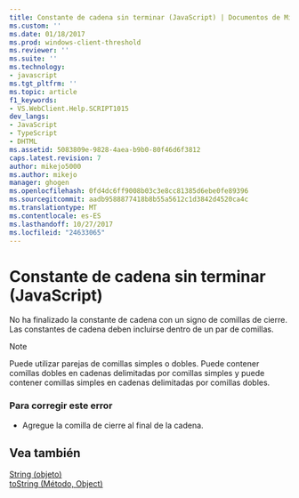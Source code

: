 ```yaml
---
title: Constante de cadena sin terminar (JavaScript) | Documentos de Microsoft
ms.custom: ''
ms.date: 01/18/2017
ms.prod: windows-client-threshold
ms.reviewer: ''
ms.suite: ''
ms.technology:
- javascript
ms.tgt_pltfrm: ''
ms.topic: article
f1_keywords:
- VS.WebClient.Help.SCRIPT1015
dev_langs:
- JavaScript
- TypeScript
- DHTML
ms.assetid: 5083809e-9828-4aea-b9b0-80f46d6f3812
caps.latest.revision: 7
author: mikejo5000
ms.author: mikejo
manager: ghogen
ms.openlocfilehash: 0fd4dc6ff9008b03c3e8cc81385d6ebe0fe89396
ms.sourcegitcommit: aadb9588877418b8b55a5612c1d3842d4520ca4c
ms.translationtype: MT
ms.contentlocale: es-ES
ms.lasthandoff: 10/27/2017
ms.locfileid: "24633065"
---
```

# <a name="unterminated-string-constant-javascript"></a>Constante de cadena sin terminar (JavaScript)
No ha finalizado la constante de cadena con un signo de comillas de cierre. Las constantes de cadena deben incluirse dentro de un par de comillas.  
  
> [!NOTE]
>  Puede utilizar parejas de comillas simples o dobles. Puede contener comillas dobles en cadenas delimitadas por comillas simples y puede contener comillas simples en cadenas delimitadas por comillas dobles.  
  
### <a name="to-correct-this-error"></a>Para corregir este error  
  
-   Agregue la comilla de cierre al final de la cadena.  
  
## <a name="see-also"></a>Vea también  
 [String (objeto)](../../javascript/reference/string-object-javascript.md)   
 [toString (Método, Object)](../../javascript/reference/tostring-method-object-javascript.md)